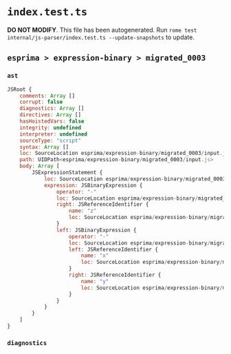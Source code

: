 # `index.test.ts`

**DO NOT MODIFY**. This file has been autogenerated. Run `rome test internal/js-parser/index.test.ts --update-snapshots` to update.

## `esprima > expression-binary > migrated_0003`

### `ast`

```javascript
JSRoot {
	comments: Array []
	corrupt: false
	diagnostics: Array []
	directives: Array []
	hasHoistedVars: false
	integrity: undefined
	interpreter: undefined
	sourceType: "script"
	syntax: Array []
	loc: SourceLocation esprima/expression-binary/migrated_0003/input.js 1:0-2:0
	path: UIDPath<esprima/expression-binary/migrated_0003/input.js>
	body: Array [
		JSExpressionStatement {
			loc: SourceLocation esprima/expression-binary/migrated_0003/input.js 1:0-1:9
			expression: JSBinaryExpression {
				operator: "-"
				loc: SourceLocation esprima/expression-binary/migrated_0003/input.js 1:0-1:9
				right: JSReferenceIdentifier {
					name: "z"
					loc: SourceLocation esprima/expression-binary/migrated_0003/input.js 1:8-1:9 (z)
				}
				left: JSBinaryExpression {
					operator: "-"
					loc: SourceLocation esprima/expression-binary/migrated_0003/input.js 1:0-1:5
					left: JSReferenceIdentifier {
						name: "x"
						loc: SourceLocation esprima/expression-binary/migrated_0003/input.js 1:0-1:1 (x)
					}
					right: JSReferenceIdentifier {
						name: "y"
						loc: SourceLocation esprima/expression-binary/migrated_0003/input.js 1:4-1:5 (y)
					}
				}
			}
		}
	]
}
```

### `diagnostics`

```

```
